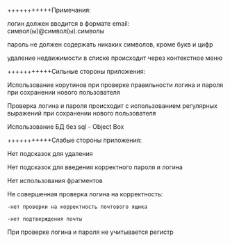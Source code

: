 +++++++++++Примечания:

логин должен вводится в формате email: символ(ы)@символ(ы).символы

пароль не должен содержать никаких символов, кроме букв и цифр

удаление недвижимости в списке происходит через контекстное меню

+++++++++++Сильные стороны приложения:

Использование корутинов при проверке правильности логина и пароля при сохранении нового пользователя

Проверка логина и пароля происходит с использованием регулярных выражений при сохранении нового пользователя

Использование БД без sql - Object Box

+++++++++++Слабые стороны приложения:

Нет подсказок для удаления

Нет подсказок для введения корректного пароля и логина

Нет использования фрагментов

Не совершенная проверка логина на корректность:

	-нет проверки на корректность почтового ящика

	-нет подтверждения почты

При проверке логина и пароля не учитывается регистр
